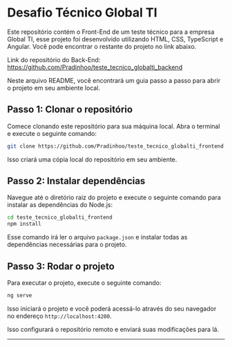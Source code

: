 # Desafio Técnico Global TI

Este repositório contém o Front-End de um teste técnico para a empresa Global TI, esse projeto foi desenvolvido utilizando HTML, CSS, TypeScript e Angular. Você pode encontrar o restante do projeto no link abaixo.

Link do repositório do Back-End: https://github.com/Pradinhoo/teste_tecnico_globalti_backend

Neste arquivo README, você encontrará um guia passo a passo para abrir o projeto em seu ambiente local.

## Passo 1: Clonar o repositório

Comece clonando este repositório para sua máquina local. Abra o terminal e execute o seguinte comando:

```bash
git clone https://github.com/Pradinhoo/teste_tecnico_globalti_frontend.git
```

Isso criará uma cópia local do repositório em seu ambiente.

## Passo 2: Instalar dependências

Navegue até o diretório raiz do projeto e execute o seguinte comando para instalar as dependências do Node.js:

```bash
cd teste_tecnico_globalti_frontend
npm install
```

Esse comando irá ler o arquivo `package.json` e instalar todas as dependências necessárias para o projeto.

## Passo 3: Rodar o projeto

Para executar o projeto, execute o seguinte comando:

```bash
ng serve
```

Isso iniciará o projeto e você poderá acessá-lo através do seu navegador no endereço `http://localhost:4200`.

Isso configurará o repositório remoto e enviará suas modificações para lá.

---
